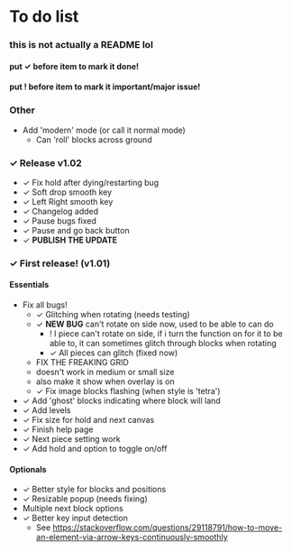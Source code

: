 # To do list
### this is not actually a README lol
#### put ✓ before item to mark it done!
#### put ! before item to mark it important/major issue!

### Other

* Add 'modern' mode (or call it normal mode)
  * Can 'roll' blocks across ground

### ✓ Release v1.02
* ✓ Fix hold after dying/restarting bug
* ✓ Soft drop smooth key
* ✓ Left Right smooth key
* ✓ Changelog added
* ✓ Pause bugs fixed
* ✓ Pause and go back button
* ✓ **PUBLISH THE UPDATE**


### ✓ First release! (v1.01)
#### Essentials
* Fix all bugs!
  * ✓ Glitching when rotating (needs testing)
  * ✓ **NEW BUG** can't rotate on side now, used to be able to can do
    * ! I piece can't rotate on side, if i turn the function on for it to be able to, it can sometimes glitch through blocks when rotating
    * ✓ All pieces can glitch (fixed now)
  * FIX THE FREAKING GRID
   * doesn't work in medium or small size
   * also make it show when overlay is on
  * ✓ Fix image blocks flashing (when style is 'tetra')
* ✓ Add 'ghost' blocks indicating where block will land
* ✓ Add levels
* ✓ Fix size for hold and next canvas
* ✓ Finish help page
* ✓ Next piece setting work
* ✓ Add hold and option to toggle on/off
#### Optionals
* ✓ Better style for blocks and positions
* ✓ Resizable popup (needs fixing)
* Multiple next block options
* ✓ Better key input detection
  * See https://stackoverflow.com/questions/29118791/how-to-move-an-element-via-arrow-keys-continuously-smoothly
